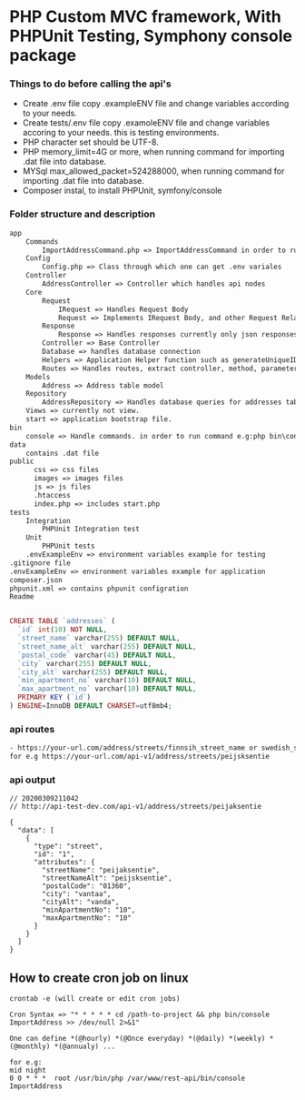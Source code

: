 # PHP Custom MVC framework, With PHPUnit Testing, Symphony console package

### Things to do before calling the api's

- Create .env file copy .exampleENV file and change variables according to your needs.
- Create tests/.env file copy .examoleENV file and change variables accoring to your needs. this is testing environments.
- PHP character set should be UTF-8.
- PHP memory_limit=4G or more, when running command for importing .dat file into database.
- MYSql max_allowed_packet=524288000, when running command for importing .dat file into database.
- Composer instal, to install PHPUnit, symfony/console

### Folder structure and description
``` html
app
    Commands
        ImportAddressCommand.php => ImportAddressCommand in order to run e.g: php bin\console ImportAddress
    Config
        Config.php => Class through which one can get .env variales
    Controller
        AddressController => Controller which handles api nodes
    Core
        Request
            IRequest => Handles Request Body
            Request => Implements IRequest Body, and other Request Related functions
        Response
            Response => Handles responses currently only json responses
        Controller => Base Controller
        Database => handles database connection
        Helpers => Application Helper function such as generateUniqueID
        Routes => Handles routes, extract controller, method, parameters.
    Models
        Address => Address table model
    Repository
        AddressRepository => Handles database queries for addresses table
    Views => currently not view.
    start => application bootstrap file.            
bin
    console => Handle commands. in order to run command e.g:php bin\console CommandName
data
    contains .dat file
public 
      css => css files
      images => images files
      js => js files
      .htaccess
      index.php => includes start.php      
tests
    Integration
        PHPUnit Integration test
    Unit
        PHPUnit tests                                   
    .envExampleEnv => environment variables example for testing
.gitignore file
.envExampleEnv => environment variables example for application
composer.json
phpunit.xml => contains phpunit configration
Readme
``` 
      
```php

CREATE TABLE `addresses` (
  `id` int(10) NOT NULL,
  `street_name` varchar(255) DEFAULT NULL,
  `street_name_alt` varchar(255) DEFAULT NULL,
  `postal_code` varchar(45) DEFAULT NULL,
  `city` varchar(255) DEFAULT NULL,
  `city_alt` varchar(255) DEFAULT NULL,
  `min_apartment_no` varchar(10) DEFAULT NULL,
  `max_apartment_no` varchar(10) DEFAULT NULL,
  PRIMARY KEY (`id`)
) ENGINE=InnoDB DEFAULT CHARSET=utf8mb4;

```
### api routes 
``` html
- https://your-url.com/address/streets/finnsih_street_name or swedish_street_name
for e.g https://your-url.com/api-v1/address/streets/peijsksentie
```

### api output
```
// 20200309211042
// http://api-test-dev.com/api-v1/address/streets/peijaksentie

{
  "data": [
    {
      "type": "street",
      "id": "1",
      "attributes": {
        "streetName": "peijaksentie",
        "streetNameAlt": "peijsksentie",
        "postalCode": "01360",
        "city": "vantaa",
        "cityAlt": "vanda",
        "minApartmentNo": "10",
        "maxApartmentNo": "10"
      }
    }
  ]
}

```
## How to create cron job on linux
```    
crontab -e (will create or edit cron jobs)

Cron Syntax => "* * * * * cd /path-to-project && php bin/console ImportAddress >> /dev/null 2>&1" 

One can define *(@hourly) *(@Once everyday) *(@daily) *(weekly) * (@monthly) *(@annualy) ...

for e.g:
mid night
0 0 * * *  root /usr/bin/php /var/www/rest-api/bin/console ImportAddress

```

